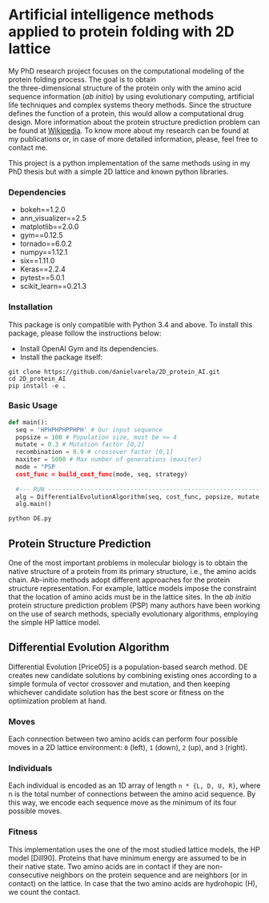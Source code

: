 # Artificial intelligence methods applied to protein folding with 2D lattice

My PhD research project focuses on the computational modeling of the protein folding process. The goal is to obtain  
the three-dimensional structure of the protein only with the amino acid  sequence information (*ab initio*) by using evolutionary computing, artificial life techniques and complex systems theory methods. Since the structure defines the function of a protein, this would allow a computational drug design. More information about the protein structure prediction problem can be found at [Wikipedia](https://en.wikipedia.org/wiki/Protein_structure_prediction). To know more about my research can be found at my publications or, in case of more detailed information, please, feel free to contact me.

This project is a python implementation of the same methods using in my PhD thesis but with a simple 2D lattice and known python libraries.

### Dependencies

* bokeh==1.2.0
* ann_visualizer==2.5
* matplotlib==2.0.0
* gym==0.12.5
* tornado==6.0.2
* numpy==1.12.1
* six==1.11.0
* Keras==2.2.4
* pytest==5.0.1
* scikit_learn==0.21.3

### Installation
This package is only compatible with Python 3.4 and above. To install this package, please follow the instructions below:

* Install OpenAI Gym and its dependencies.
* Install the package itself:

```
git clone https://github.com/danielvarela/2D_protein_AI.git
cd 2D_protein_AI
pip install -e .
```

### Basic Usage

```python
def main():  
  seq = 'HPHPHPHPPHPH' # Our input sequence  
  popsize = 100 # Population size, must be >= 4   	
  mutate = 0.3 # Mutation factor [0,2]   
  recombination = 0.9 # crossover factor [0,1]
  maxiter = 5000 # Max number of generations (maxiter)
  mode = "PSP
  cost_func = build_cost_func(mode, seq, strategy)
  
  #--- RUN ------------------------------------------------------------------+
  alg = DifferentialEvolutionAlgorithm(seq, cost_func, popsize, mutate, recombination, maxiter)
  alg.main()

python DE.py
```


## Protein Structure Prediction

One of the most important problems in molecular biology is to obtain the native structure of a protein from its primary structure, i.e., the amino acids chain. Ab-initio methods adopt different approaches for the protein structure representation. For example, lattice models impose the constraint that the location of amino acids must be in the lattice sites. In the *ab initio* protein structure prediction problem (PSP) many authors have been working on the use of search methods, specially evolutionary algorithms, employing the simple HP lattice model.


## Differential Evolution Algorithm

Differential Evolution [Price05] is a population-based search method. DE creates new candidate solutions by combining existing ones according to a simple formula of vector crossover and mutation, and then keeping whichever candidate solution has the best score or fitness on the optimization problem at hand. 


### Moves

Each connection between two amino acids can perform four possible moves in a 2D lattice environment:  `0`  (left),  `1`  (down),  `2`  (up), and  `3`  (right). 

### Individuals

Each individual is encoded as an 1D array of length `n * {L, D, U, R}`, where n is the total number of connections between the amino acid sequence. By this way, we encode each sequence move as the minimum of its four possible moves.

### Fitness

This implementation uses the one of the most studied lattice models, the HP model [Dill90]. Proteins that have minimum energy are assumed to be in their native state. Two amino acids are in contact if they are non-consecutive neighbors on the protein sequence and are neighbors (or in contact) on the lattice. In case that the two amino acids are hydrohopic (H), we count the contact.


